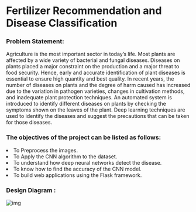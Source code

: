 # Fertilizer Recommendation and Disease Classification

 ### Problem Statement:
 Agriculture is the most important sector in today’s life. Most plants are affected by a wide
 variety of bacterial and fungal diseases. Diseases on plants placed a major constraint on
 the production and a major threat to food security. Hence, early and accurate
 identification of plant diseases is essential to ensure high quantity and best quality. In
 recent years, the number of diseases on plants and the degree of harm caused has
 increased due to the variation in pathogen varieties, changes in cultivation methods, and
 inadequate plant protection techniques.
 An automated system is introduced to identify different diseases on plants by checking
 the symptoms shown on the leaves of the plant. Deep learning techniques are used to
 identify the diseases and suggest the precautions that can be taken for those diseases.
 
### The objectives of the project can be listed as follows:
 <LI> To Preprocess the images.</LI>
 <li> To Apply the CNN algorithm to the dataset.</li>
 <li> To understand how deep neural networks detect the disease.</li>
 <li> To know how to find the accuracy of the CNN model.</li>
 <li> To build web applications using the Flask framework. </li>

### Design Diagram : 
![img](https://github.com/user-attachments/assets/b029acb7-1ff4-4b20-9bbf-1d0a792cf300)
